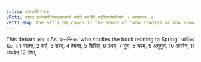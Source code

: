 ```yaml
---
sutra: वसन्तादिभ्यष्ठक्
vRtti: वसन्त इत्येवमादिभ्यष्ठक्प्रत्ययो भवति तदधीते तद्वेदैत्यस्मिन्विषये । अणोपवादः ॥
vRtti_eng: The affix ठक् comes in the sense of 'who studies or who knows', after the words '_vasanta_ &c.'
---
```

This debars अण् ॥ As, वासन्तिकः 'who studies the book relating to Spring'. वार्षिकः &c ॥ 1 वसन्त, 2 वर्षा, 3 शरद्, 4 हेमन्त, 5 शिशिर, 6 प्रथम, 7 गुण, 8 चरम, 9 अनुगुण, 10 अपर्वन्, 11 अथर्वन् 12 ग्रीष्म,
